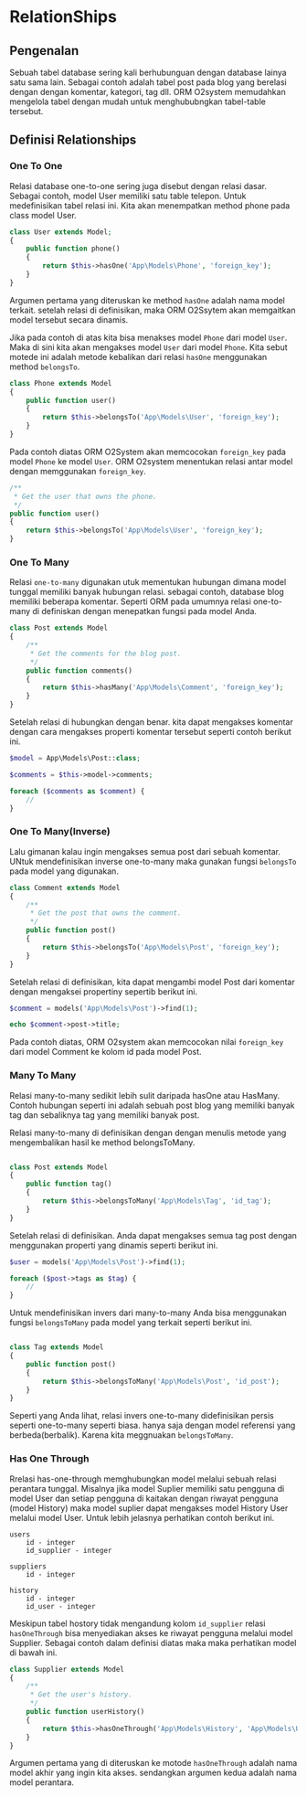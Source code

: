 # RelationShips

## Pengenalan

Sebuah tabel database sering kali berhubunguan dengan database lainya satu sama lain. Sebagai contoh adalah tabel post pada blog yang berelasi dengan dengan komentar, kategori, tag dll. ORM O2system memudahkan mengelola tabel dengan mudah untuk menghububngkan tabel-table tersebut.

## Definisi Relationships

### One To One


Relasi database one-to-one sering juga disebut dengan relasi dasar. Sebagai contoh, model User memiliki satu table telepon. Untuk medefinisikan tabel relasi ini. Kita akan menempatkan method phone pada class model User.

```php
class User extends Model;
{
    public function phone()
    {
        return $this->hasOne('App\Models\Phone', 'foreign_key');
    }
}
```

Argumen pertama yang diteruskan ke method `hasOne` adalah nama model terkait. setelah relasi di definisikan, maka ORM O2Ssytem akan memgaitkan model tersebut secara dinamis.

Jika pada contoh di atas kita bisa menakses model `Phone` dari model `User`. Maka di sini kita akan mengakses model `User` dari model `Phone`. Kita sebut motede ini adalah metode kebalikan dari relasi `hasOne` menggunakan method `belongsTo`.

```php
class Phone extends Model
{
    public function user()
    {
        return $this->belongsTo('App\Models\User', 'foreign_key');
    }
}
```

Pada contoh diatas ORM O2System akan memcocokan `foreign_key` pada model `Phone` ke model `User`. ORM O2system menentukan relasi antar model dengan memggunakan `foreign_key`.


```php
/**
 * Get the user that owns the phone.
 */
public function user()
{
    return $this->belongsTo('App\Models\User', 'foreign_key');
}
```

### One To Many

Relasi `one-to-many` digunakan utuk mementukan hubungan dimana model tunggal memiliki banyak hubungan relasi. sebagai contoh, database blog memiliki beberapa komentar. Seperti ORM pada umumnya relasi one-to-many di definiskan dengan menepatkan fungsi pada model Anda.


```php
class Post extends Model
{
    /**
     * Get the comments for the blog post.
     */
    public function comments()
    {
        return $this->hasMany('App\Models\Comment', 'foreign_key');
    }
}
```

Setelah relasi di hubungkan dengan benar. kita dapat mengakses komentar dengan cara mengakses properti komentar tersebut seperti contoh berikut ini.

```php
$model = App\Models\Post::class;

$comments = $this->model->comments;

foreach ($comments as $comment) {
    //
}
```

### One To Many(Inverse)

Lalu gimanan kalau ingin mengakses semua post dari sebuah komentar. UNtuk mendefinisikan inverse one-to-many maka gunakan fungsi `belongsTo` pada model yang digunakan.

```php
class Comment extends Model
{
    /**
     * Get the post that owns the comment.
     */
    public function post()
    {
        return $this->belongsTo('App\Models\Post', 'foreign_key');
    }
}
```

Setelah relasi di definisikan, kita dapat mengambi model Post dari komentar dengan mengaksei propertiny sepertib berikut ini.

```php
$comment = models('App\Models\Post')->find(1);

echo $comment->post->title;
```

Pada contoh  diatas, ORM O2system akan memcocokan nilai `foreign_key` dari model Comment ke kolom id pada model Post.

### Many To Many

Relasi many-to-many sedikit lebih sulit daripada hasOne atau HasMany. Contoh hubungan seperti ini adalah sebuah post blog yang memiliki banyak tag dan sebaliknya tag yang memiliki banyak post.

Relasi many-to-many di definisikan dengan dengan menulis metode yang mengembalikan hasil ke method belongsToMany.

```php

class Post extends Model
{
    public function tag()
    {
        return $this->belongsToMany('App\Models\Tag', 'id_tag');
    }
}
```

Setelah relasi di definisikan. Anda dapat mengakses semua tag post dengan menggunakan properti yang dinamis seperti berikut ini.

```php
$user = models('App\Models\Post')->find(1);

foreach ($post->tags as $tag) {
    //
}
```

Untuk mendefinisikan invers dari many-to-many Anda bisa menggunakan fungsi `belongsToMany` pada model yang terkait seperti berikut ini.


```php

class Tag extends Model
{
    public function post()
    {
        return $this->belongsToMany('App\Models\Post', 'id_post');
    }
}
```

Seperti yang Anda lihat, relasi invers one-to-many didefinisikan persis seperti one-to-many seperti biasa. hanya saja dengan model referensi yang berbeda(berbalik). Karena kita meggnuakan `belongsToMany`.

### Has One Through

Rrelasi has-one-through memghubungkan model melalui sebuah relasi perantara tunggal. Misalnya jika model Suplier memiliki satu pengguna di model User dan setiap pengguna di kaitakan dengan riwayat pengguna (model History) maka model suplier dapat mengakses  model History User melalui model User. Untuk lebih jelasnya perhatikan contoh berikut ini.

```
users
    id - integer
    id_supplier - integer

suppliers
    id - integer

history
    id - integer
    id_user - integer
```

Meskipun tabel hostory tidak mengandung kolom `id_supplier` relasi `hasOneThrough` bisa menyediakan akses ke riwayat pengguna melalui model Supplier. Sebagai contoh dalam definisi diatas maka maka perhatikan model di bawah ini.

```php
class Supplier extends Model
{
    /**
     * Get the user's history.
     */
    public function userHistory()
    {
        return $this->hasOneThrough('App\Models\History', 'App\Models\User');
    }
}
```

Argumen pertama yang di diteruskan ke motode `hasOneThrough` adalah nama model akhir yang ingin kita akses. sendangkan argumen kedua adalah nama model perantara.